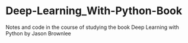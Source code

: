 # Deep-Learning_With-Python-Book
Notes and code in the course of studying the book Deep Learning with Python by Jason Brownlee
